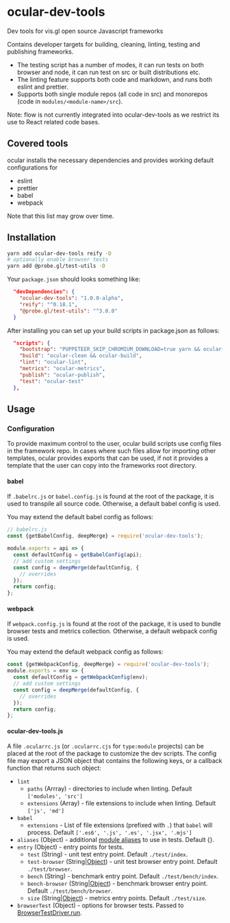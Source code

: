 # ocular-dev-tools

Dev tools for vis.gl open source Javascript frameworks

Contains developer targets for building, cleaning, linting, testing and publishing frameworks.

* The testing script has a number of modes, it can run tests on both browser and node, it can run test on src or built distributions etc.
* The linting feature supports both code and markdown, and runs both eslint and prettier.
* Supports both single module repos (all code in src) and monorepos (code in `modules/<module-name>/src`).

Note: flow is not currently integrated into ocular-dev-tools as we restrict its use to React related code bases.

## Covered tools

ocular installs the necessary dependencies and provides working default configurations for

- eslint
- prettier
- babel
- webpack

Note that this list may grow over time.

## Installation

```bash
yarn add ocular-dev-tools reify -D
# optionally enable browser tests
yarn add @probe.gl/test-utils -D
```

Your `package.json` should looks something like:

```json
  "devDependencies": {
    "ocular-dev-tools": "1.0.0-alpha",
    "reify": "^0.18.1",
    "@probe.gl/test-utils": "^3.0.0"
  }
```

After installing you can set up your build scripts in package.json as follows:

```json
  "scripts": {
    "bootstrap": "PUPPETEER_SKIP_CHROMIUM_DOWNLOAD=true yarn && ocular-bootstrap",
    "build": "ocular-clean && ocular-build",
    "lint": "ocular-lint",
    "metrics": "ocular-metrics",
    "publish": "ocular-publish",
    "test": "ocular-test"
  },
```

## Usage

### Configuration

To provide maximum control to the user, ocular build scripts use config files in the framework repo. In cases where such files allow for importing other templates, ocular provides exports that can be used, if not it provides a template that the user can copy into the frameworks root directory.

#### babel

If `.babelrc.js` or `babel.config.js` is found at the root of the package, it is used to transpile all source code. Otherwise, a default babel config is used.

You may extend the default babel config as follows:

```js
// babelrc.js
const {getBabelConfig, deepMerge} = require('ocular-dev-tools');

module.exports = api => {
  const defaultConfig = getBabelConfig(api);
  // add custom settings
  const config = deepMerge(defaultConfig, {
    // overrides
  });
  return config;
};
```

#### webpack

If `webpack.config.js` is found at the root of the package, it is used to bundle browser tests and metrics collection. Otherwise, a default webpack config is used.

You may extend the default webpack config as follows:

```js
const {getWebpackConfig, deepMerge} = require('ocular-dev-tools');
module.exports = env => {
  const defaultConfig = getWebpackConfig(env);
  // add custom settings
  const config = deepMerge(defaultConfig, {
    // overrides
  });
  return config;
};
```

#### ocular-dev-tools.js

A file `.ocularrc.js` (or `.ocularrc.cjs` for `type:module` projects) can be placed at the root of the package to customize the dev scripts. The config file may export a JSON object that contains the following keys, or a callback function that returns such object:

- `lint`
  + `paths` (Arrray) - directories to include when linting. Default `['modules', 'src']`
  + `extensions` (Array) - file extensions to include when linting. Default `['js', 'md']`
- `babel`
  + `extensions` - List of file extensions (prefixed with `.`) that `babel` will process. Default `['.es6', '.js', '.es', '.jsx', '.mjs']`
- `aliases` (Object) - additional [module aliases](https://www.npmjs.com/package/module-alias) to use in tests. Default {}.
- `entry` (Object) - entry points for tests.
  + `test` (String) - unit test entry point. Default `./test/index`.
  + `test-browser` (String|[Object](https://webpack.js.org/concepts/entry-points/)) - unit test browser entry point. Default `./test/browser`.
  + `bench` (String) - benchmark entry point. Default `./test/bench/index`.
  + `bench-browser` (String|[Object](https://webpack.js.org/concepts/entry-points/)) - benchmark browser entry point. Default `./test/bench/browser`.
  + `size` (String|[Object](https://webpack.js.org/concepts/entry-points/)) - metrics entry points. Default `./test/size`.
- `browserTest` (Object) - options for browser tests. Passed to [BrowserTestDriver.run](https://uber-web.github.io/probe.gl/#/documentation/api-reference-testing/browsertestdriver).
